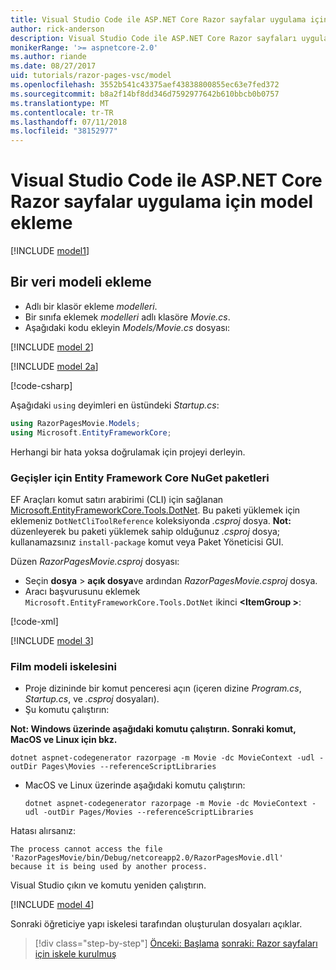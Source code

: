 ```yaml
---
title: Visual Studio Code ile ASP.NET Core Razor sayfalar uygulama için model ekleme
author: rick-anderson
description: Visual Studio Code ile ASP.NET Core Razor sayfaları uygulamada bir model ekleme hakkında bilgi edinin.
monikerRange: '>= aspnetcore-2.0'
ms.author: riande
ms.date: 08/27/2017
uid: tutorials/razor-pages-vsc/model
ms.openlocfilehash: 3552b541c43375aef43838800855ec63e7fed372
ms.sourcegitcommit: b8a2f14bf8dd346d7592977642b610bbcb0b0757
ms.translationtype: MT
ms.contentlocale: tr-TR
ms.lasthandoff: 07/11/2018
ms.locfileid: "38152977"
---
```

# <a name="add-a-model-to-an-aspnet-core-razor-pages-app-with-visual-studio-code"></a>Visual Studio Code ile ASP.NET Core Razor sayfalar uygulama için model ekleme

[!INCLUDE [model1](../../includes/RP/model1.md)]

## <a name="add-a-data-model"></a>Bir veri modeli ekleme

* Adlı bir klasör ekleme *modelleri*.
* Bir sınıfa eklemek *modelleri* adlı klasöre *Movie.cs*.
* Aşağıdaki kodu ekleyin *Models/Movie.cs* dosyası:

[!INCLUDE [model 2](../../includes/RP/model2.md)]

[!INCLUDE [model 2a](../../includes/RP/model2a.md)]

[!code-csharp[](../../tutorials/razor-pages/razor-pages-start/sample/RazorPagesMovie/Startup.cs?name=snippet_ConfigureServices2&highlight=3-4)]

Aşağıdaki `using` deyimleri en üstündeki *Startup.cs*:

```csharp
using RazorPagesMovie.Models;
using Microsoft.EntityFrameworkCore;
```

Herhangi bir hata yoksa doğrulamak için projeyi derleyin.

### <a name="entity-framework-core-nuget-packages-for-migrations"></a>Geçişler için Entity Framework Core NuGet paketleri

EF Araçları komut satırı arabirimi (CLI) için sağlanan [Microsoft.EntityFrameworkCore.Tools.DotNet](https://www.nuget.org/packages/Microsoft.EntityFrameworkCore.Tools.DotNet). Bu paketi yüklemek için eklemeniz `DotNetCliToolReference` koleksiyonda *.csproj* dosya. **Not:** düzenleyerek bu paketi yüklemek sahip olduğunuz *.csproj* dosya; kullanamazsınız `install-package` komut veya Paket Yöneticisi GUI.

Düzen *RazorPagesMovie.csproj* dosyası:

* Seçin **dosya** > **açık dosya**ve ardından *RazorPagesMovie.csproj* dosya.
* Aracı başvurusunu eklemek `Microsoft.EntityFrameworkCore.Tools.DotNet` ikinci  **\<ItemGroup >**:

[!code-xml[](../../tutorials/razor-pages/razor-pages-start/snapshot_cli_sample/RazorPagesMovie/RazorPagesMovie.cli.csproj)]

[!INCLUDE [model 3](../../includes/RP/model3.md)]

<a name="scaffold"></a>
### <a name="scaffold-the-movie-model"></a>Film modeli iskelesini

* Proje dizininde bir komut penceresi açın (içeren dizine *Program.cs*, *Startup.cs*, ve *.csproj* dosyaları).
* Şu komutu çalıştırın:

**Not: Windows üzerinde aşağıdaki komutu çalıştırın. Sonraki komut, MacOS ve Linux için bkz.**

  ```console
  dotnet aspnet-codegenerator razorpage -m Movie -dc MovieContext -udl -outDir Pages\Movies --referenceScriptLibraries
  ```

* MacOS ve Linux üzerinde aşağıdaki komutu çalıştırın:

  ```console
  dotnet aspnet-codegenerator razorpage -m Movie -dc MovieContext -udl -outDir Pages/Movies --referenceScriptLibraries
  ```

Hatası alırsanız:
  ```
  The process cannot access the file 
 'RazorPagesMovie/bin/Debug/netcoreapp2.0/RazorPagesMovie.dll' 
  because it is being used by another process.
  ```

Visual Studio çıkın ve komutu yeniden çalıştırın.

[!INCLUDE [model 4](../../includes/RP/model4.md)]

Sonraki öğreticiye yapı iskelesi tarafından oluşturulan dosyaları açıklar.

> [!div class="step-by-step"]
> [Önceki: Başlama](xref:tutorials/razor-pages-vsc/razor-pages-start)
> [sonraki: Razor sayfaları için iskele kurulmuş](xref:tutorials/razor-pages-vsc/page)
